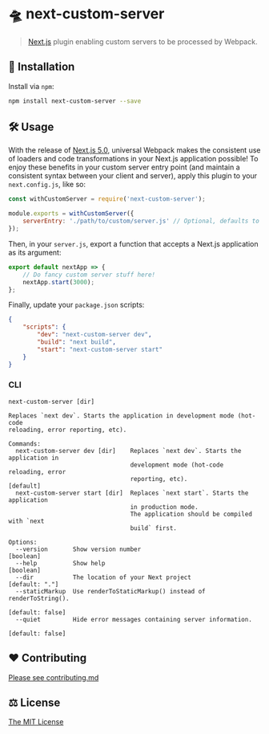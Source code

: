 # 🛸 next-custom-server
> [Next.js](https://github.com/zeit/next.js) plugin enabling custom servers to be processed by Webpack.

## 🔗 Installation

Install via `npm`:

```sh
npm install next-custom-server --save
```

## 🛠️ Usage

With the release of [Next.js 5.0](https://zeit.co/blog/next5), universal Webpack makes the consistent use of loaders and code transformations in your Next.js application possible! To enjoy these benefits in your custom server entry point (and maintain a consistent syntax between your client and server), apply this plugin to your `next.config.js`, like so:

```js
const withCustomServer = require('next-custom-server');

module.exports = withCustomServer({
    serverEntry: './path/to/custom/server.js' // Optional, defaults to <NEXT_DIR>/server*
});
```

Then, in your `server.js`, export a function that accepts a Next.js application as its argument:

```js
export default nextApp => {
    // Do fancy custom server stuff here!
    nextApp.start(3000);
};
```

Finally, update your `package.json` scripts:

```json
{
    "scripts": {
        "dev": "next-custom-server dev",
        "build": "next build",
        "start": "next-custom-server start"
    }
}
```

### CLI
```
next-custom-server [dir]

Replaces `next dev`. Starts the application in development mode (hot-code
reloading, error reporting, etc).

Commands:
  next-custom-server dev [dir]    Replaces `next dev`. Starts the application in
                                  development mode (hot-code reloading, error
                                  reporting, etc).                     [default]
  next-custom-server start [dir]  Replaces `next start`. Starts the application
                                  in production mode.
                                  The application should be compiled with `next
                                  build` first.

Options:
  --version       Show version number                                  [boolean]
  --help          Show help                                            [boolean]
  --dir           The location of your Next project               [default: "."]
  --staticMarkup  Use renderToStaticMarkup() instead of renderToString().
                                                                [default: false]
  --quiet         Hide error messages containing server information.
                                                                [default: false]
```

## ❤️ Contributing
[Please see contributing.md](./contributing.md)

## ⚖️ License

[The MIT License](./LICENSE)
